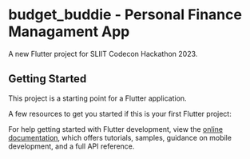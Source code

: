 # budget_buddie - Personal Finance Managament App 

A new Flutter project for SLIIT Codecon Hackathon 2023.

## Getting Started

This project is a starting point for a Flutter application.

A few resources to get you started if this is your first Flutter project:

For help getting started with Flutter development, view the
[online documentation](https://docs.flutter.dev/), which offers tutorials,
samples, guidance on mobile development, and a full API reference.
